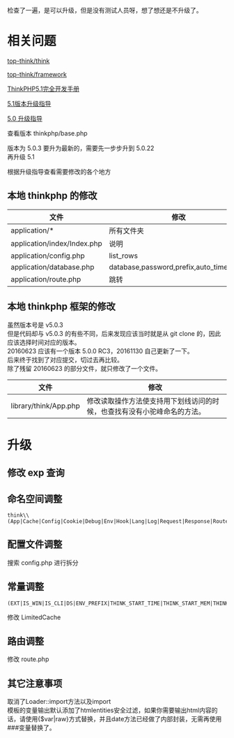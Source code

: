 检查了一遍，是可以升级，但是没有测试人员呀，想了想还是不升级了。
# 相关问题

[top-think/think](https://github.com/top-think/think)

[top-think/framework](https://github.com/top-think/framework)

[ThinkPHP5.1完全开发手册](https://www.kancloud.cn/manual/thinkphp5_1/353946)

[5.1版本升级指导](https://www.kancloud.cn/manual/thinkphp5_1/354155)

[5.0 升级指导](https://www.kancloud.cn/manual/thinkphp5/163239)


查看版本 thinkphp/base.php

版本为 5.0.3 要升为最新的，需要先一步步升到 5.0.22  
再升级 5.1

根据升级指导查看需要修改的各个地方

## 本地 thinkphp 的修改
文件|修改
-|-
application/*|所有文件夹
application/index/Index.php|说明
application/config.php|list_rows
application/database.php|database,password,prefix,auto_timestamp
application/route.php|跳转

## 本地 thinkphp 框架的修改
虽然版本号是 v5.0.3  
但是代码却与 v5.0.3 的有些不同，后来发现应该当时就是从 git clone 的，因此应该选择时间对应的版本。   
20160623 应该有一个版本 5.0.0 RC3，20161130 自己更新了一下。  
后来终于找到了对应提交，切过去再比较。  
除了残留 20160623 的部分文件，就只修改了一个文件。

文件|修改
-|-
library/think/App.php|修改读取操作方法使支持用下划线访问的时候，也查找有没有小驼峰命名的方法。


# 升级
## 修改 exp 查询
## 命名空间调整
    think\\(App|Cache|Config|Cookie|Debug|Env|Hook|Lang|Log|Request|Response|Route|Session|Url|Validate|View)
## 配置文件调整
搜索 config.php 进行拆分
## 常量调整
    (EXT|IS_WIN|IS_CLI|DS|ENV_PREFIX|THINK_START_TIME|THINK_START_MEM|THINK_VERSION|THINK_PATH|LIB_PATH|CORE_PATH|APP_PATH|CONFIG_PATH|CONFIG_EXT|ROOT_PATH|EXTEND_PATH|VENDOR_PATH|RUNTIME_PATH|LOG_PATH|CACHE_PATH|TEMP_PATH|MODULE_PATH)
修改 LimitedCache
## 路由调整
修改 route.php

## 其它注意事项
取消了Loader::import方法以及import  
模板的变量输出默认添加了htmlentities安全过滤，如果你需要输出html内容的话，请使用{$var|raw}方式替换，并且date方法已经做了内部封装，无需再使用###变量替换了。